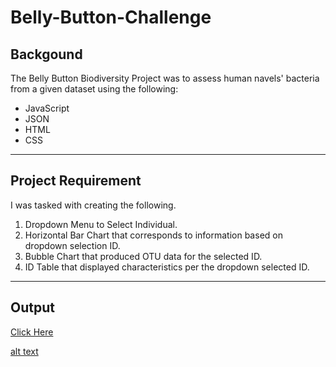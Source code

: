 # Belly-Button-Challenge
## Backgound
The Belly Button Biodiversity Project was to assess human navels' bacteria from a given dataset using the following:
- JavaScript
- JSON
- HTML
- CSS
__________________________________________________________________________________________________________

## Project Requirement
I was tasked with creating the following.
1) Dropdown Menu to Select Individual.
2) Horizontal Bar Chart that corresponds to information based on dropdown selection ID.
3) Bubble Chart that produced OTU data for the selected ID.
4) ID Table that displayed characteristics per the dropdown selected ID.
______________________________________________________________________________________

## Output
[Click Here](https://github.com/TaylorGriggs/Belly-Button-Challenge/blob/main/Graphs.png)

[alt text](https://github.com/TaylorGriggs/Belly-Button-Challenge/blob/main/Graphs.png)
